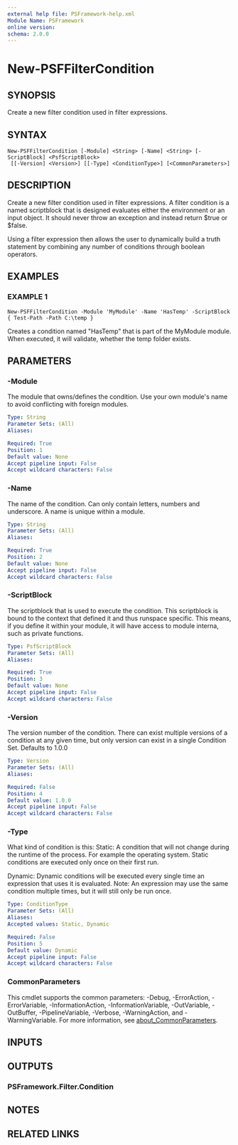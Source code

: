```yaml
---
external help file: PSFramework-help.xml
Module Name: PSFramework
online version:
schema: 2.0.0
---
```


# New-PSFFilterCondition

## SYNOPSIS
Create a new filter condition used in filter expressions.

## SYNTAX

```
New-PSFFilterCondition [-Module] <String> [-Name] <String> [-ScriptBlock] <PsfScriptBlock>
 [[-Version] <Version>] [[-Type] <ConditionType>] [<CommonParameters>]
```

## DESCRIPTION
Create a new filter condition used in filter expressions.
A filter condition is a named scriptblock that is designed evaluates either the environment or an input object.
It should never throw an exception and instead return $true or $false.

Using a filter expression then allows the user to dynamically build a truth statement by combining any number of conditions through boolean operators.

## EXAMPLES

### EXAMPLE 1
```
New-PSFFilterCondition -Module 'MyModule' -Name 'HasTemp' -ScriptBlock { Test-Path -Path C:\temp }
```

Creates a condition named "HasTemp" that is part of the MyModule module.
When executed, it will validate, whether the temp folder exists.

## PARAMETERS

### -Module
The module that owns/defines the condition.
Use your own module's name to avoid conflicting with foreign modules.

```yaml
Type: String
Parameter Sets: (All)
Aliases:

Required: True
Position: 1
Default value: None
Accept pipeline input: False
Accept wildcard characters: False
```

### -Name
The name of the condition.
Can only contain letters, numbers and underscore.
A name is unique within a module.

```yaml
Type: String
Parameter Sets: (All)
Aliases:

Required: True
Position: 2
Default value: None
Accept pipeline input: False
Accept wildcard characters: False
```

### -ScriptBlock
The scriptblock that is used to execute the condition.
This scriptblock is bound to the context that defined it and thus runspace specific.
This means, if you define it within your module, it will have access to module interna, such as private functions.

```yaml
Type: PsfScriptBlock
Parameter Sets: (All)
Aliases:

Required: True
Position: 3
Default value: None
Accept pipeline input: False
Accept wildcard characters: False
```

### -Version
The version number of the condition.
There can exist multiple versions of a condition at any given time, but only version can exist in a single Condition Set.
Defaults to 1.0.0

```yaml
Type: Version
Parameter Sets: (All)
Aliases:

Required: False
Position: 4
Default value: 1.0.0
Accept pipeline input: False
Accept wildcard characters: False
```

### -Type
What kind of condition is this:
Static:
A condition that will not change during the runtime of the process.
   For example the operating system.
Static conditions are executed only once on their first run.

Dynamic:
Dynamic conditions will be executed every single time an expression that uses it is evaluated.
Note: An expression may use the same condition multiple times, but it will still only be run once.

```yaml
Type: ConditionType
Parameter Sets: (All)
Aliases:
Accepted values: Static, Dynamic

Required: False
Position: 5
Default value: Dynamic
Accept pipeline input: False
Accept wildcard characters: False
```

### CommonParameters
This cmdlet supports the common parameters: -Debug, -ErrorAction, -ErrorVariable, -InformationAction, -InformationVariable, -OutVariable, -OutBuffer, -PipelineVariable, -Verbose, -WarningAction, and -WarningVariable. For more information, see [about_CommonParameters](http://go.microsoft.com/fwlink/?LinkID=113216).

## INPUTS

## OUTPUTS

### PSFramework.Filter.Condition
## NOTES

## RELATED LINKS
